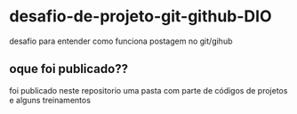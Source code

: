 # desafio-de-projeto-git-github-DIO
desafio para entender como funciona postagem no git/gihub
## oque foi publicado??
foi publicado neste repositorio  uma pasta com parte de códigos de projetos e alguns treinamentos
